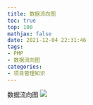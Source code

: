```yaml
---
title: 数据流向图
toc: true
top: 100
mathjax: false
date: 2021-12-04 22:31:46
tags:
- PMP
- 数据流向图
categories:
- 项目管理知识
---
```

数据流向图
<img src="https://ddabb.github.io/photos/pmpimages/数据流向图/制定项目章程.png"/>

